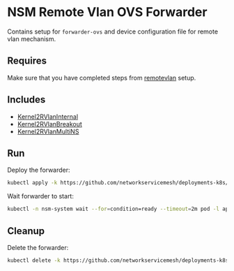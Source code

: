 # NSM Remote Vlan OVS Forwarder

Contains setup for `forwarder-ovs` and device configuration file for remote vlan mechanism.

## Requires

Make sure that you have completed steps from [remotevlan](../../remotevlan) setup.

## Includes

- [Kernel2RVlanInternal](../../use-cases/Kernel2RVlanInternal)
- [Kernel2RVlanBreakout](../../use-cases/Kernel2RVlanBreakout)
- [Kernel2RVlanMultiNS](../../use-cases/Kernel2RVlanMultiNS)

## Run

Deploy the forwarder:

```bash
kubectl apply -k https://github.com/networkservicemesh/deployments-k8s/examples/remotevlan/rvlanovs?ref=e96f0c50b830f47766a180c1def171e8d85b7399
```

Wait forwarder to start:

```bash
kubectl -n nsm-system wait --for=condition=ready --timeout=2m pod -l app=forwarder-ovs
```

## Cleanup

Delete the forwarder:

```bash
kubectl delete -k https://github.com/networkservicemesh/deployments-k8s/examples/remotevlan/rvlanovs?ref=e96f0c50b830f47766a180c1def171e8d85b7399
```

